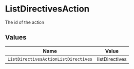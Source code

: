 # ListDirectivesAction

The id of the action


## Values

| Name                                 | Value                                |
| ------------------------------------ | ------------------------------------ |
| `ListDirectivesActionListDirectives` | listDirectives                       |